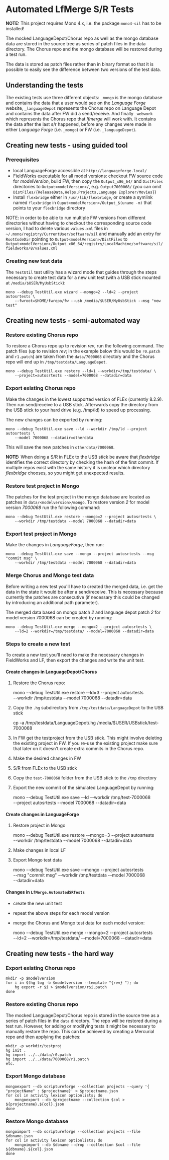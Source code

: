 # Automated LfMerge S/R Tests

**NOTE:** This project requires Mono 4.x, i.e. the package `mono4-sil` has to be installed!

The mocked LanguageDepot/Chorus repo as well as the mongo database data are stored
in the source tree as series of patch files in the data directory. The Chorus repo
and the mongo database will be restored during a test run.

The data is stored as patch files rather than in binary format so that it is
possible to easily see the difference between two versions of the test data.

## Understanding the tests

The existing tests use three different objects: `_mongo` is the mongo database and contains
the data that a user would see on the _Language Forge_ website, `_languageDepot` represents
the Chorus repo on Language Depot and contains the data after FW did a send/receive. And
finally `_webwork` which represents the Chorus repo that _lfmerge_ will work with. It contains
the data after the last s/r happened, before any changes were made in either _Language Forge_
(i.e. `_mongo`) or FW (i.e. `_languageDepot`).

## Creating new tests - using guided tool

### Prerequisites

- local LanguageForge accessible at `http://languageforge.local/`
- FieldWorks executable for all model versions: checkout FW source code for
  _modelVersion_, build FW, then copy the `Output_x86_64/` and `DistFiles`
  directories to `Output<modelVersion>/`, e.g. `Output7000068/` (you can omit
  `DistFiles/{ReleaseData,Helps,Projects,Language Explorer/Movies}`)
- Install `flexbridge` either in `/usr/lib/flexbridge`, or create a symlink
  named `flexbridge` in `Ouput<modelVersion>/Output_$(uname -m)` that points
  to your `flexbridge` directory

NOTE: in order to be able to run multiple FW versions from different directories
without having to checkout the corresponding source code version, I had to delete
various `values.xml` files in `~/.mono/registry/CurrentUser/software/sil` and
manually add an entry for `RootCodeDir` pointing to `Output<modelVersion>/DistFiles`
to `Output<modelVersion>/Output_x86_64/registry/LocalMachine/software/sil/fieldworks/8/values.xml`

### Creating new test data

The `TestUtil` test utility has a wizard mode that guides through the steps
necessary to create test data for a new unit test (with a USB stick mounted at
`/media/$USER/MyUsbStick`):

	mono --debug TestUtil.exe wizard --mongo=2 --ld=2 --project autosrtests \
		--fwroot=$HOME/fwrepo/fw --usb /media/$USER/MyUsbStick --msg "new test"

## Creating new tests - semi-automated way

### Restore existing Chorus repo

To restore a Chorus repo up to revision _rev_, run the following command. The patch
files (up to revision _rev_; in the example below this would be `r0.patch` and `r1.patch`) are taken from the
`data/7000068` directory and the Chorus repo will end up in
`/tmp/testdata/LanguageDepot`.

	mono --debug TestUtil.exe restore --ld=1 --workdir=/tmp/testdata/ \
		--project=autosrtests --model=7000068 --datadir=data

### Export existing Chorus repo

Make the changes in the lowest supported version of FLEx (currently 8.2.9). Then
run send/receive to a USB stick. Afterwards copy the directory from the USB stick to
your hard drive (e.g. /tmp/ld) to speed up processing.

The new changes can be exported by running:

	mono --debug TestUtil.exe save --ld --workdir /tmp/ld --project autosrtests \
		--model 7000068 --datadir=otherdata

This will save the new patches in `otherdata/7000068`.

**NOTE:** When doing a S/R in FLEx to the USB stick be aware that _flexbridge_ identifies
the correct directory by checking the hash of the first commit. If multiple repos
exist with the same history it is unclear which directory _flexbridge_
chooses, so you might get unexpected results.

### Restore test project in Mongo

The patches for the test project in the mongo database are located as patches in
`data/<modelversion>/mongo`. To restore version _2_ for model version
_7000068_ run the following command:

	mono --debug TestUtil.exe restore --mongo=2 --project autosrtests \
		--workdir /tmp/testdata --model 7000068 --datadir=data

### Export test project in Mongo

Make the changes in _LanguageForge_, then run:

	mono --debug TestUtil.exe save --mongo --project autosrtests --msg "commit msg" \
		--workdir /tmp/testdata --model 7000068 --datadir=data

### Merge Chorus and Mongo test data

Before writing a new test you'll have to created the merged data, i.e. get the data
in the state it would be after a send/receive. This is necessary because currently
the patches are consecutive (if necessary this could be changed by introducing an
additional path parameter).

The merged data based on mongo patch _2_ and
language depot patch _2_ for model version 7000068 can be created by running:

	mono --debug TestUtil.exe merge --mongo=2 --project autosrtests \
		--ld=2 --workdir=/tmp/testdata/ --model=7000068 --datadir=data

### Steps to create a new test

To create a new test you'll need to make the necessary changes in FieldWorks
and LF, then export the changes and write the unit test.

#### Create changes in LanguageDepot/Chorus

1. Restore the Chorus repo:


	mono --debug TestUtil.exe restore --ld=3 --project autosrtests \
		--workdir /tmp/testdata --model 7000068 --datadir=data

2. Copy the `.hg` subdirectory from `/tmp/testdata/LanguageDepot` to the USB stick


	cp -a /tmp/testdata/LanguageDepot/.hg /media/$USER/USBstick/test-7000068

3. In FW get the testproject from the USB stick. This might involve deleting the
   existing project in FW. If you re-use the existing project make sure that later
   on it doesn't create extra commits in the Chorus repo.

4. Make the desired changes in FW

5. S/R from FLEx to the USB stick

6. Copy the `test-7000068` folder from the USB stick to the `/tmp` directory

7. Export the new commit of the simulated LanguageDepot by running:


	mono --debug TestUtil.exe save --ld --workdir /tmp/test-7000068 \
		--project autosrtests --model 7000068 --datadir=data

#### Create changes in LanguageForge

1. Restore project in Mongo


	mono --debug TestUtil.exe restore --mongo=3 --project autosrtests \
		--workdir /tmp/testdata --model 7000068 --datadir=data

2. Make changes in local LF

3. Export Mongo test data


	mono --debug TestUtil.exe save --mongo --project autosrtests \
		--msg "commit msg" --workdir /tmp/testdata --model 7000068 \
		--datadir=data

#### Changes in `LfMerge.AutomatedSRTests`

- create the new unit test
- repeat the above steps for each model version
- merge the Chorus and Mongo test data for each model version:


	mono --debug TestUtil.exe merge --mongo=2 --project autosrtests \
		--ld=2 --workdir=/tmp/testdata/ --model=7000068 --datadir=data

## Creating new tests - the hard way

### Export existing Chorus repo

	mkdir -p $modelversion
	for i in $(hg log -b $modelversion --template "{rev} "); do
		hg export -r $i > $modelversion/r$i.patch
	done

### Restore existing Chorus repo

The mocked LanguageDepot/Chorus repo is stored in the source tree as a series of
patch files in the `data` directory. The repo will be restored during a test run.
However, for adding or modifying tests it might be necessary to manually restore the
repo. This can be achieved by creating a Mercurial repo and then applying the patches:

	mkdir -p workdir/testproj
	hg init .
	hg import ../../data/r0.patch
	hg import ../../data/7000068/r1.patch
	etc.

### Export Mongo database

	mongoexport --db scriptureforge --collection projects --query '{ "projectName" : $projectname}' > $projectname.json
	for col in activity lexicon optionlists; do
		mongoexport --db $projectname --collection $col > ${projectname}.${col}.json
	done

### Restore Mongo database

	mongoimport --db scriptureforge --collection projects --file $dbname.json
	for col in activity lexicon optionlists; do
		mongoimport --db $dbname --drop --collection $col --file ${dbname}.${col}.json
	done
